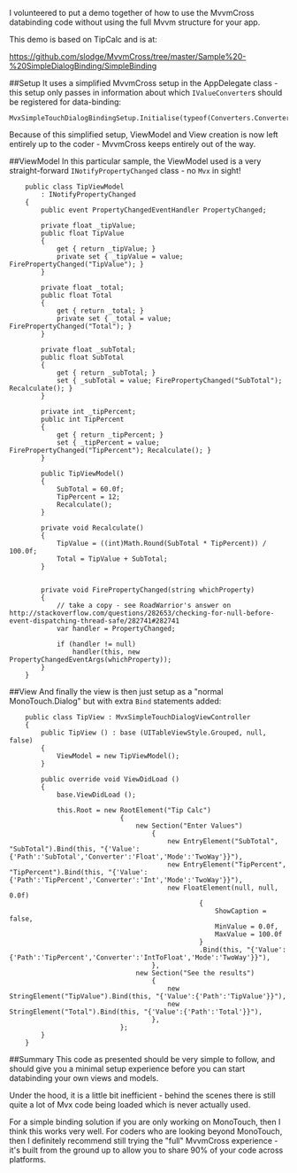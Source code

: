 I volunteered to put a demo together of how to use the MvvmCross databinding code without using the full Mvvm structure for your app.

This demo is based on TipCalc and is at:

https://github.com/slodge/MvvmCross/tree/master/Sample%20-%20SimpleDialogBinding/SimpleBinding

##Setup
It uses a simplified MvvmCross setup in the AppDelegate class - this setup only passes in information about which `IValueConverter`s should be registered for data-binding:

```
MvxSimpleTouchDialogBindingSetup.Initialise(typeof(Converters.Converters));
```

Because of this simplified setup, ViewModel and View creation is now left entirely up to the coder - MvvmCross keeps entirely out of the way.

##ViewModel
In this particular sample, the ViewModel used is a very straight-forward `INotifyPropertyChanged` class - no `Mvx` in sight!

```
    public class TipViewModel
        : INotifyPropertyChanged
    {
        public event PropertyChangedEventHandler PropertyChanged;

        private float _tipValue;
        public float TipValue
        {
            get { return _tipValue; }
            private set { _tipValue = value; FirePropertyChanged("TipValue"); }
        }

        private float _total;
        public float Total
        {
            get { return _total; }
            private set { _total = value; FirePropertyChanged("Total"); }
        }

        private float _subTotal;
        public float SubTotal
        {
            get { return _subTotal; }
            set { _subTotal = value; FirePropertyChanged("SubTotal"); Recalculate(); }
        }

        private int _tipPercent;
        public int TipPercent
        {
            get { return _tipPercent; }
            set { _tipPercent = value; FirePropertyChanged("TipPercent"); Recalculate(); }
        }

        public TipViewModel()
        {
            SubTotal = 60.0f;
            TipPercent = 12;
            Recalculate();
        }

        private void Recalculate()
        {
            TipValue = ((int)Math.Round(SubTotal * TipPercent)) / 100.0f;
            Total = TipValue + SubTotal;
        }


        private void FirePropertyChanged(string whichProperty)
        {
            // take a copy - see RoadWarrior's answer on http://stackoverflow.com/questions/282653/checking-for-null-before-event-dispatching-thread-safe/282741#282741
            var handler = PropertyChanged;

            if (handler != null)
                handler(this, new PropertyChangedEventArgs(whichProperty));
        }
    }
```

##View
And finally the view is then just setup as a "normal MonoTouch.Dialog" but with extra `Bind` statements added:

```
    public class TipView : MvxSimpleTouchDialogViewController
    {
        public TipView () : base (UITableViewStyle.Grouped, null, false)
        {
            ViewModel = new TipViewModel();
        }

        public override void ViewDidLoad ()
        {
            base.ViewDidLoad ();

            this.Root = new RootElement("Tip Calc")
                            {
                                new Section("Enter Values")
                                    {
                                        new EntryElement("SubTotal", "SubTotal").Bind(this, "{'Value':{'Path':'SubTotal','Converter':'Float','Mode':'TwoWay'}}"),
                                        new EntryElement("TipPercent", "TipPercent").Bind(this, "{'Value':{'Path':'TipPercent','Converter':'Int','Mode':'TwoWay'}}"),
                                        new FloatElement(null, null, 0.0f)
                                                {
                                                    ShowCaption = false,
                                                    MinValue = 0.0f,
                                                    MaxValue = 100.0f
                                                }
                                                .Bind(this, "{'Value':{'Path':'TipPercent','Converter':'IntToFloat','Mode':'TwoWay'}}"),
                                    },
                                new Section("See the results")
                                    {
                                        new StringElement("TipValue").Bind(this, "{'Value':{'Path':'TipValue'}}"),
                                        new StringElement("Total").Bind(this, "{'Value':{'Path':'Total'}}"),
                                    },
                            };
        }
    }
```

##Summary
This code as presented should be very simple to follow, and should give you a minimal setup experience before you can start databinding your own views and models.

Under the hood, it is a little bit inefficient - behind the scenes there is still quite a lot of Mvx code being loaded which is never actually used. 


For a simple binding solution if you are only working on MonoTouch, then I think this works very well. For coders who are looking beyond MonoTouch, then I definitely recommend still trying the "full" MvvmCross experience - it's built from the ground up to allow you to share 90% of your code across platforms.